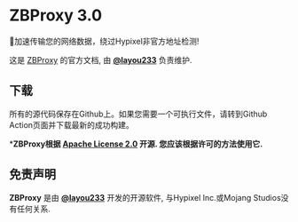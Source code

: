 

# ZBProxy 3.0

🚀加速传输您的网络数据，绕过Hypixel非官方地址检测! 

这是 [ZBProxy](https://github.com/layou233/ZBProxy) 的官方文档, 由 **[@layou233](https://github.com/layou233)** 负责维护.

## 下载
所有的源代码保存在Github上。如果您需要一个可执行文件，请转到Github Action页面并下载最新的成功构建。 

***ZBProxy根据 [Apache License 2.0](https://github.com/layou233/ZBProxy/blob/master/LICENSE) 开源. 您应该根据许可的方法使用它.**


## 免责声明
**ZBProxy** 是由 **[@layou233](https://github.com/layou233)** 开发的开源软件, 与Hypixel Inc.或Mojang Studios没有任何关系.

